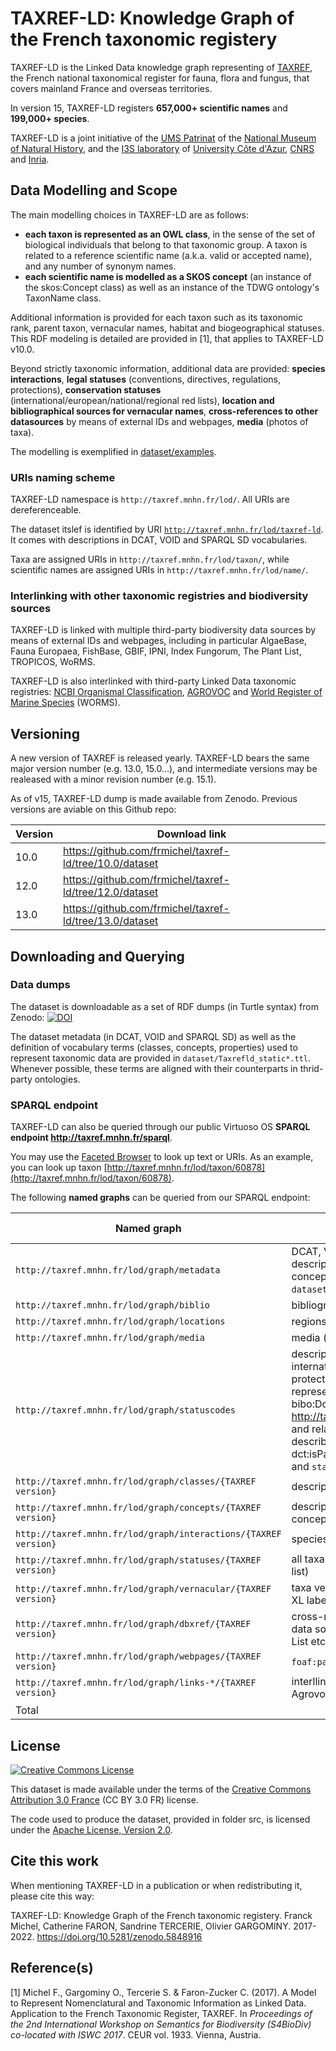   # TAXREF-LD: Knowledge Graph of the French taxonomic registery

TAXREF-LD is the Linked Data knowledge graph representing of [TAXREF](https://inpn.mnhn.fr/programme/referentiel-taxonomique-taxref?lg=en), the French national taxonomical register for fauna, flora and fungus, that covers mainland France and overseas territories.

In version 15, TAXREF-LD registers **657,000+ scientific names** and **199,000+ species**.

TAXREF-LD is a joint initiative of the [UMS Patrinat](http://www.patrinat.fr/) of the [National Museum of Natural History](http://www.mnhn.fr/), and the [I3S laboratory](http://www.i3s.unice.fr/) of [University Côte d'Azur](https://univ-cotedazur.fr), [CNRS](https://www.cnrs.fr) and [Inria](https://www.inria.fr).


## Data Modelling and Scope

The main modelling choices in TAXREF-LD are as follows:
- **each taxon is represented as an OWL class**, in the sense of the set of biological individuals that belong to that taxonomic group. A taxon is related to a reference scientific name (a.k.a. valid or accepted name), and any number of synonym names.
- **each scientific name is modelled as a SKOS concept** (an instance of the skos:Concept class) as well as an instance of the TDWG ontology's TaxonName class.

Additional information is provided for each taxon such as its taxonomic rank, parent taxon, vernacular names, habitat and biogeographical statuses.
This RDF modeling is detailed are provided in [1], that applies to TAXREF-LD v10.0.

Beyond strictly taxonomic information, additional data are provided: **species interactions**, **legal statuses** (conventions, directives, regulations, protections), **conservation statuses** (international/european/national/regional red lists), **location and bibliographical sources for vernacular names**, **cross-references to other datasources** by means of external IDs and webpages, **media** (photos of taxa).

The modelling is exemplified in [dataset/examples](dataset/examples).

### URIs naming scheme

TAXREF-LD namespace is `http://taxref.mnhn.fr/lod/`. All URIs are dereferenceable.

The dataset itslef is identified by URI [`http://taxref.mnhn.fr/lod/taxref-ld`](http://taxref.mnhn.fr/lod/taxref-ld). It comes with  descriptions in DCAT, VOID and SPARQL SD vocabularies.

Taxa are assigned URIs in `http://taxref.mnhn.fr/lod/taxon/`, while scientific names are assigned URIs in `http://taxref.mnhn.fr/lod/name/`.


### Interlinking with other taxonomic registries and biodiversity sources

TAXREF-LD is linked with multiple third-party biodiversity data sources by means of external IDs and webpages, including in particular AlgaeBase, Fauna Europaea, FishBase, GBIF, IPNI, Index Fungorum, The Plant List, TROPICOS, WoRMS.

TAXREF-LD is also interlinked with third-party Linked Data taxonomic registries: [NCBI Organismal Classification](http://bioportal.bioontology.org/ontologies/NCBITAXON), [AGROVOC](http://aims.fao.org/agrovoc) and [World Register of Marine Species](http://www.marinespecies.org) (WORMS).


## Versioning

A new version of TAXREF is released yearly. TAXREF-LD bears the same major version number (e.g. 13.0, 15.0...), and intermediate versions may be realeased with a minor revision number (e.g. 15.1).

As of v15, TAXREF-LD dump is made available from Zenodo. Previous versions are aviable on this Github repo:

| Version  | Download link |
| ----  | ---- |
| 10.0 | https://github.com/frmichel/taxref-ld/tree/10.0/dataset |
| 12.0 | https://github.com/frmichel/taxref-ld/tree/12.0/dataset |
| 13.0 | https://github.com/frmichel/taxref-ld/tree/13.0/dataset |

## Downloading and Querying

### Data dumps

The dataset is downloadable as a set of RDF dumps (in Turtle syntax) from Zenodo: [![DOI](https://zenodo.org/badge/DOI/10.5281/zenodo.5848916)](https://doi.org/10.5281/zenodo.5848916)

The dataset metadata (in DCAT, VOID and SPARQL SD) as well as the definition of vocabulary terms (classes, concepts, properties) used to represent taxonomic data are provided in `dataset/Taxrefld_static*.ttl`. Whenever possible, these terms are aligned with their counterparts in thrid-party ontologies.

### SPARQL endpoint

TAXREF-LD can also be queried through our public Virtuoso OS **SPARQL endpoint http://taxref.mnhn.fr/sparql**.

You may use the [Faceted Browser](http://taxref.i3s.unice.fr/fct/) to look up text or URIs.
As an example, you can look up taxon [http://taxref.mnhn.fr/lod/taxon/60878](http://taxref.mnhn.fr/lod/taxon/60878).

The following **named graphs** can be queried from our SPARQL endpoint:

| Named graph    | Description | No. RDF triples |
| -------------  | ---- | ----: |
| `http://taxref.mnhn.fr/lod/graph/metadata` | DCAT, VOID and SPARQL SD dataset descriptions + definition of various classes, concepts, properties (content of files `dataset/Taxrefld_static*.ttl`) |1,469|
| `http://taxref.mnhn.fr/lod/graph/biblio` | bibliographic resources |408,737|
| `http://taxref.mnhn.fr/lod/graph/locations` | regions, departements, territories etc. |320,599|
| `http://taxref.mnhn.fr/lod/graph/media` | media (photos) linked to taxa |690,508|
| `http://taxref.mnhn.fr/lod/graph/statuscodes` | description of the status values of types international convention, european directive, protection and regulation. These are represented as instances of the class bibo:DocumentPart (e.g. http://taxref.mnhn.fr/lod/status/BONN/IBOAC) and related to the bibliographic source describing the document with property dct:isPartOf (content of files `statusCodes.ttl` and `statusBiblio.ttl`) |1,804|
| `http://taxref.mnhn.fr/lod/graph/classes/{TAXREF version}` | description of taxa as OWL classes |4,300,619|
| `http://taxref.mnhn.fr/lod/graph/concepts/{TAXREF version}` | description of scientific names as SKOS concepts |7,739,313|
| `http://taxref.mnhn.fr/lod/graph/interactions/{TAXREF version}` | species interactions |303,025|
| `http://taxref.mnhn.fr/lod/graph/statuses/{TAXREF version}` | all taxa statuses (legal, biogeographical, red list) |7,846,358|
| `http://taxref.mnhn.fr/lod/graph/vernacular/{TAXREF version}` | taxa vernacular names (direct and as SKOS-XL labels) |518,708|
| `http://taxref.mnhn.fr/lod/graph/dbxref/{TAXREF version}` | cross-references to identifiers of third-party data sources such as GBIF, WoRMS, the Plant List etc. |10,330,904|
| `http://taxref.mnhn.fr/lod/graph/webpages/{TAXREF version}` | `foaf:page` links to webpages |2,567,841|
| `http://taxref.mnhn.fr/lod/graph/links-*/{TAXREF version}` | interllinking to equivalent URIs from NCBI, Agrovoc, WoRMS |250,249|
| Total | | 35,280,107 |

## License

<a rel="license" href="http://creativecommons.org/licenses/by/3.0/fr/"><img alt="Creative Commons License" style="border-width:0" src="https://i.creativecommons.org/l/by/3.0/fr/88x31.png" /></a><br />

This dataset is made available under the terms of the [Creative Commons Attribution 3.0 France](https://creativecommons.org/licenses/by/3.0/fr/) (CC BY 3.0 FR) license.

The code used to produce the dataset, provided in folder src, is licensed under the [Apache License, Version 2.0](http://www.apache.org/licenses/LICENSE-2.0).


## Cite this work

When mentioning TAXREF-LD in a publication or when redistributing it, please cite this way:

TAXREF-LD: Knowledge Graph of the French taxonomic registery. Franck Michel, Catherine FARON, Sandrine TERCERIE, Olivier GARGOMINY. 2017-2022. https://doi.org/10.5281/zenodo.5848916


## Reference(s)

[1] Michel F., Gargominy O., Tercerie S. & Faron-Zucker C. (2017). A Model to Represent Nomenclatural and Taxonomic Information as Linked Data. Application to the French Taxonomic Register, TAXREF. In _Proceedings of the 2nd International Workshop on Semantics for Biodiversity (S4BioDiv) co-located with ISWC 2017_. CEUR vol. 1933. Vienna, Austria.
